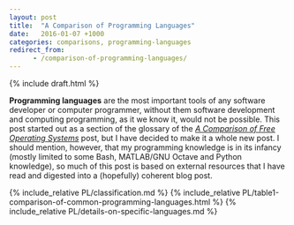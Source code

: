 ```yaml
---
layout: post
title:  "A Comparison of Programming Languages"
date:   2016-01-07 +1000
categories: comparisons, programming-languages
redirect_from:
      - /comparison-of-programming-languages/
---
```


{% include draft.html %}

**Programming languages** are the most important tools of any software developer or computer programmer, without them software development and computing programming, as it we know it, would not be possible. This post started out as a section of the glossary of the [*A Comparison of Free Operating Systems*](/comparison-of-free-operating-systems/) post, but I have decided to make it a whole new post. I should mention, however, that my programming knowledge is in its infancy (mostly limited to some Bash, MATLAB/GNU Octave and Python knowledge), so much of this post is based on external resources that I have read and digested into a (hopefully) coherent blog post.

{% include_relative PL/classification.md %}
{% include_relative PL/table1-comparison-of-common-programming-languages.html %}
{% include_relative PL/details-on-specific-languages.md %}
